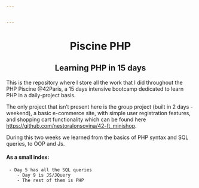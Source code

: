 ```yaml
---


---
```


<center> <h1> Piscine PHP </h1> </center>
<center> <h2> Learning PHP in 15 days </h2> </center>
<p>This is the repository where I store all the work that I did throughout the PHP Piscine @42Paris, a 15 days intensive bootcamp dedicated to learn PHP in a daily-project basis.</p>
<p>The only project that isn’t present here is the group project (built in 2 days - weekend), a basic e-commerce site, with simple user registration features, and shopping cart functionality which can be found here <a href="https://github.com/nestoralonsovina/42-ft_minishop">https://github.com/nestoralonsovina/42-ft_minishop</a>.</p>
<p>During this two weeks we learned from the basics of PHP syntax and SQL queries, to OOP and Js.</p>
<h4 id="as-a-small-index">As a small index:</h4>
<pre><code>	- Day 5 has all the SQL queries
	- Day 9 is JS/JQuery
	- The rest of them is PHP
</code></pre>

